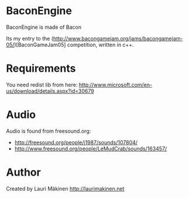 BaconEngine
===========

BaconEngine is made of Bacon

Its my entry to the (http://www.bacongamejam.org/jams/bacongamejam-05/)[BaconGameJam05] competition, written in c++.

Requirements
============

You need redist lib from here: http://www.microsoft.com/en-us/download/details.aspx?id=30679

Audio
=====

Audio is found from freesound.org:

* http://freesound.org/people/j1987/sounds/107804/
* http://www.freesound.org/people/LeMudCrab/sounds/163457/


Author
======

Created by Lauri Mäkinen
http://laurimakinen.net

